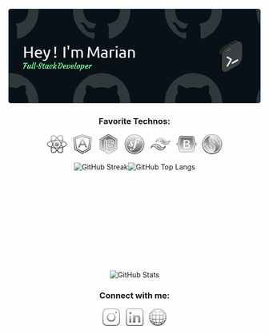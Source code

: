![Header](assets/icons/header-2.png)

<h3 align="center">Favorite Technos:</h3>
<p align="center">
  <img src="assets/icons/react.svg" alt="react" width="40" height="40"/>
  &nbsp
  <img src="assets/icons/angular.svg" alt="angular" width="40" height="40"/>
  &nbsp
  <img src="assets/icons/nodejs.svg" alt="nodejs" width="40" height="40"/>
  &nbsp
  <img src="assets/icons/symfony.svg" alt="symfony" width="40" height="40"/>
  &nbsp
  <img src="assets/icons/tailwind.svg" alt="tailwindcss" width="40" height="40"/>
  &nbsp
  <img src="assets/icons/bootstrap.svg" alt="bootstrap" width="40" height="40"/>  
  &nbsp
  <img src="assets/icons/mysql.svg" alt="mysql" width="40" height="40"/>
</p>

<p align="center" style="display: flex; justify-content: center; align-items: center;">
  <img height=200 align="center" src="https://streak-stats.demolab.com?user=MarianBonhomme&theme=dark&card_width=500&background=071117&border=30363D&ring=DADADA&fire=79FF97&sideNums=79FF97&currStreakLabel=79FF97" alt="GitHub Streak"/>
  <img height=200 align="center" src="https://github-readme-stats.vercel.app/api/top-langs?username=marianbonhomme&layout=donut&card_width=300&theme=dark&bg_color=071117&border_color=30363D&hide_title=true" alt="GitHub Top Langs" />
</p>
<p align="center">
  <img height=200 align="center" src="https://github-readme-stats.vercel.app/api?username=marianbonhomme&show_icons=true&theme=dark&hide=contribs,prs,issues&bg_color=071117&border_color=30363D&hide_title=true&card_width=800" alt="GitHub Stats" />
</p>

<h3 align="center">Connect with me:</h3>
<p align="center">
  <a href="https://www.instagram.com/marian.bnhm/" target="blank" style="text-decoration: none;">
    <img src="assets/icons/instagram.svg" alt="instagram" width="35" height="35"/>
  </a>
  &nbsp
  <a href="https://www.linkedin.com/in/marian-bonhomme-developpeur-montpellier/" target="blank" style="text-decoration: none;">
    <img src="assets/icons/linkedin.svg" alt="linkedin" width="35" height="35"/>
  </a>
  &nbsp
  <a href="https://studiosphere.netlify.app/" target="blank" style="text-decoration: none;">
    <img src="assets/icons/www.png" alt="studio sphère" width="35" height="35"/>
  </a>
</p>
